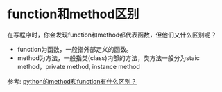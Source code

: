 
# function和method区别

在写程序时，你会发现function和method都代表函数，但他们又什么区别呢？

- function为函数，一般指外部定义的函数。
- method为方法，一般指类(class)内部的方法，类方法一般分为staic method，private method, instance method

参考: [python的method和function有什么区别？](https://www.zhihu.com/question/299219511)

